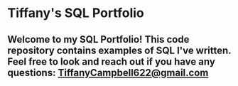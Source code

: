 # Tiffany's SQL Portfolio

## Welcome to my SQL Portfolio! This code repository contains examples of SQL I've written. Feel free to look and reach out if you have any questions: TiffanyCampbell622@gmail.com
